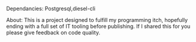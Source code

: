 Dependancies:
    Postgresql,diesel-cli



About:
    This is a project designed to fulfill my programming itch, hopefully ending with a full set of IT tooling before publishing. If I shared this for you please give feedback on code quality.
